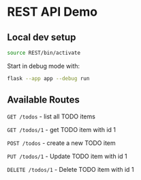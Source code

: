 # REST API Demo

## Local dev setup

```sh
source REST/bin/activate
```

Start in debug mode with:

```sh
flask --app app --debug run
```

## Available Routes

`GET /todos` - list all TODO items

`GET /todos/1` - get TODO item with id 1

`POST /todos` - create a new TODO item

`PUT /todos/1` - Update TODO item with id 1

`DELETE /todos/1` - Delete TODO item with id 1
